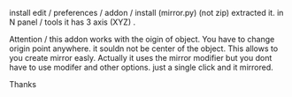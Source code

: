 install
edit / preferences / addon / install (mirror.py) (not zip) extracted it. 
in N panel /  tools 
it has 3 axis (XYZ) . 

Attention / this addon works with the oigin of object. You have to change origin point anywhere. it souldn not be center of the object.
This allows to you create mirror easly. Actually it uses the mirror modifier but you dont have to use modifer and other options. just a single click and it mirrored. 

Thanks
